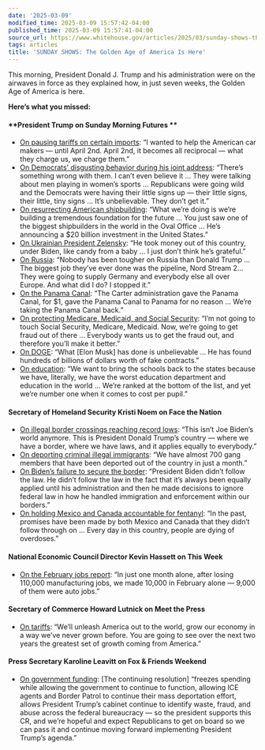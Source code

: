 ```yaml
---
date: '2025-03-09'
modified_time: 2025-03-09 15:57:42-04:00
published_time: 2025-03-09 15:57:41-04:00
source_url: https://www.whitehouse.gov/articles/2025/03/sunday-shows-the-golden-age-of-america-is-here/
tags: articles
title: 'SUNDAY SHOWS: The Golden Age of America Is Here'
---
```

 
This morning, President Donald J. Trump and his administration were on
the airwaves in force as they explained how, in just seven weeks, the
Golden Age of America is here.

**Here’s what you missed:**

#### **President Trump on Sunday Morning Futures **

-   [On pausing tariffs on certain
    imports](https://x.com/RapidResponse47/status/1898740983631687750):
    “I wanted to help the American car makers — until April 2nd. April
    2nd, it becomes all reciprocal — what they charge us, we charge
    them.”
-   [On Democrats’ disgusting behavior during his joint
    address](https://x.com/RapidResponse47/status/1898743096914935818): “There’s
    something wrong with them. I can’t even believe it … They were
    talking about men playing in women’s sports … Republicans were going
    wild and the Democrats were having their little signs up — their
    little signs, their little, tiny signs … It’s unbelievable. They
    don’t get it.”
-   [On resurrecting American
    shipbuilding](https://x.com/RapidResponse47/status/1898745138916036940):
    “What we’re doing is we’re building a tremendous foundation for the
    future … You just saw one of the biggest shipbuilders in the world
    in the Oval Office … He’s announcing a $20 billion investment in the
    United States.”
-   [On Ukrainian President
    Zelensky](https://x.com/RapidResponse47/status/1898747206384927231):
    “He took money out of this country, under Biden, like candy from a
    baby … I just don’t think he’s grateful.”
-   [On
    Russia](https://x.com/RapidResponse47/status/1898751124452098501):
    “Nobody has been tougher on Russia than Donald Trump … The biggest
    job they’ve ever done was the pipeline, Nord Stream 2… They were
    going to supply Germany and everybody else all over Europe. And what
    did I do? I stopped it.”
-   [On the Panama
    Canal](https://x.com/RapidResponse47/status/1898752137405862310):
    “The Carter administration gave the Panama Canal, for $1, gave the
    Panama Canal to Panama for no reason … We’re taking the Panama Canal
    back.”
-   [On protecting Medicare, Medicaid, and Social
    Security](https://x.com/RapidResponse47/status/1898754137161965642):
    “I’m not going to touch Social Security, Medicare, Medicaid. Now,
    we’re going to get fraud out of there … Everybody wants us to get
    the fraud out, and therefore you’ll make it better.”
-   [On DOGE](https://x.com/RapidResponse47/status/1898755049607545095):
    “What \[Elon Musk\] has done is unbelievable … He has found hundreds
    of billions of dollars worth of fake contracts.”
-   [On
    education](https://x.com/RapidResponse47/status/1898756032240713968):
    “We want to bring the schools back to the states because we have,
    literally, we have the worst education department and education in
    the world … We’re ranked at the bottom of the list, and yet we’re
    number one when it comes to cost per pupil.”

#### **Secretary of Homeland Security Kristi Noem on Face the Nation**

-   [On illegal border crossings reaching record
    lows](https://x.com/RapidResponse47/status/1898768890869555342):
    “This isn’t Joe Biden’s world anymore. This is President Donald
    Trump’s country — where we have a border, where we have laws, and it
    applies equally to everybody.”
-   [On deporting criminal illegal
    immigrants](https://x.com/RapidResponse47/status/1898769210785841462):
    “We have almost 700 gang members that have been deported out of the
    country in just a month.”
-   [On Biden’s failure to secure the
    border](https://x.com/RapidResponse47/status/1898767374880481533):
    “President Biden didn’t follow the law. He didn’t follow the law in
    the fact that it’s always been equally applied until his
    administration and then he made decisions to ignore federal law in
    how he handled immigration and enforcement within our borders.”
-   [On holding Mexico and Canada accountable for
    fentanyl](https://x.com/RapidResponse47/status/1898769774814921062):
    “In the past, promises have been made by both Mexico and Canada that
    they didn’t follow through on … Every day in this country, people
    are dying of overdoses.”

#### **National Economic Council Director Kevin Hassett on This Week**

-   [On the February jobs
    report](https://x.com/RapidResponse47/status/1898732852054786191):
    “In just one month alone, after losing 110,000 manufacturing jobs,
    we made 10,000 in February alone — 9,000 of them were auto jobs.”

#### **Secretary of Commerce Howard Lutnick on Meet the Press**

-   [On
    tariffs](https://x.com/RapidResponse47/status/1898730298830946510): “We’ll
    unleash America out to the world, grow our economy in a way we’ve
    never grown before. You are going to see over the next two years the
    greatest set of growth coming from America.”

#### **Press Secretary Karoline Leavitt on Fox & Friends Weekend**

-   [On government
    funding](https://x.com/RapidResponse47/status/1898729230264877472):
    \[The continuing resolution\] “freezes spending while allowing the
    government to continue to function, allowing ICE agents and Border
    Patrol to continue their mass deportation effort, allows President
    Trump’s cabinet continue to identify waste, fraud, and abuse across
    the federal bureaucracy — so the president supports this CR, and
    we’re hopeful and expect Republicans to get on board so we can pass
    it and continue moving forward implementing President Trump’s
    agenda.”
